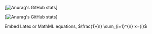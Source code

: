 
[![Anurag's GitHub stats](https://github-readme-stats.vercel.app/api?username=Ham-mi&count_private=false&include_all_commits=false&show_icons=true&hide=stars)]

[![Anurag's GitHub stats](https://github-readme-stats.vercel.app/api?username=Ham-mi&count_private=true&theme=gruvbox&include_all_commits=true&show_icons=true&hide=stars)]

Embed Latex or MathML equations, 
$\frac{1}{n} \sum_{i=1}^{n} x+{i}$
